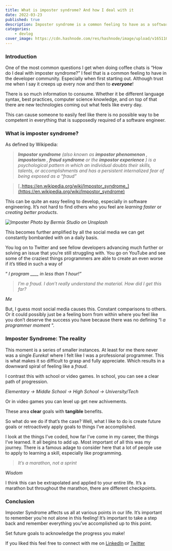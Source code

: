 ```yaml
---
title: What is imposter syndrome? And how I deal with it
date: 2022-03-23
published: true
description: Imposter syndrome is a common feeling to have as a software developer even if you've been doing it for years. I go over my personal experiences with it.
categories:
    - devlog
cover_image: https://cdn.hashnode.com/res/hashnode/image/upload/v1651102112425/KKsbnfbCK.png
---
```


### Introduction

One of the most common questions I get when doing coffee chats is “How do I deal with imposter syndrome?” I feel that is a common feeling to have in the developer community. Especially when first starting out. Although trust me when I say it creeps up every now and then to **_everyone_**!

There is so much information to consume. Whether it be different language syntax, best practices, computer science knowledge, and on top of that there are new technologies coming out what feels like every day.

This can cause someone to easily feel like there is no possible way to be competent in everything that is supposedly required of a software engineer.

### What is imposter syndrome?

As defined by Wikipedia:

> **_Impostor syndrome_** _(also known as_ **_impostor phenomenon_** _,_ **_impostorism_** _,_ **_fraud syndrome_** _or the_ **_impostor experience_** _) is a psychological pattern in which an individual doubts their skills, talents, or accomplishments and has a persistent internalized fear of being exposed as a “fraud”_

> [_https://en.wikipedia.org/wiki/Impostor_syndrome_](https://en.wikipedia.org/wiki/Impostor_syndrome)

This can be quite an easy feeling to develop, especially in software engineering. It’s not hard to find others who you feel are _learning faster_ or _creating better products_.

![Imposter](https://cdn.hashnode.com/res/hashnode/image/upload/v1648046295542/7ZK1OSas0.jpeg)
_Photo by Bermix Studio on Unsplash_

This becomes further amplified by all the social media we can get constantly bombarded with on a daily basis.

You log on to Twitter and see fellow developers advancing much further or solving an issue that you’re still struggling with. You go on YouTube and see some of the craziest things programmers are able to create an even worse if it’s titled in such a way of

“ _I program \_\_\_\_ in less than 1 hour!”_

> _I’m a fraud. I don’t really understand the material. How did I get this far?_

_Me_

But, I guess most social media causes this. Constant comparisons to others. Or it could possibly just be a feeling born from within where you feel like you don’t deserve the success you have because there was no defining “I _a programmer moment_ “.

### Imposter Syndrome: The reality

This moment is a series of smaller instances. At least for me there never was a single _Eureka_! where I felt like I was a professional programmer. This is what makes it so difficult to grasp and fully appreciate. Which results in a downward spiral of feeling like a _fraud_.

I contrast this with school or video games. In school, you can see a clear path of progression.

_Elementary -> Middle School -> High School -> University/Tech_

Or in video games you can level up get new achivements.

These area **clear** goals with **tangible** benefits.

So what do we do if that’s the case? Well, what I like to do is create future goals or retroactively apply goals to things I’ve accomplished.

I look at the things I’ve coded, how far I’ve come in my career, the things I’ve learned. It all begins to add up. Most important of all this was my journey. There is a famous adage to consider here that a lot of people use to apply to learning a skill, especially like programming.

> _It’s a marathon, not a sprint_

_Wisdom_

I think this can be extrapolated and applied to your entire life. It’s a marathon but throughout the marathon, there are different checkpoints.

### Conclusion

Imposter Syndrome affects us all at various points in our life. It’s important to remember you’re not alone in this feeling! It’s important to take a step back and remember everything you’ve accomplished up to this point.

Set future goals to acknowledge the progress you make!

If you liked this feel free to connect with me on [LinkedIn](https://www.linkedin.com/in/diego-ballesteros-9468a7136/) or [Twitter](https://twitter.com/relatablecoder)
